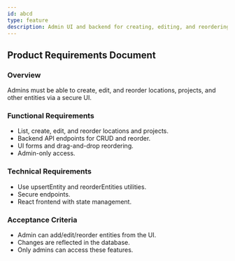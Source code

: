 ```yaml
---
id: abcd
type: feature
description: Admin UI and backend for creating, editing, and reordering locations, projects, etc.
---
```

## Product Requirements Document

### Overview
Admins must be able to create, edit, and reorder locations, projects, and other entities via a secure UI.

### Functional Requirements
- List, create, edit, and reorder locations and projects.
- Backend API endpoints for CRUD and reorder.
- UI forms and drag-and-drop reordering.
- Admin-only access.

### Technical Requirements
- Use upsertEntity and reorderEntities utilities.
- Secure endpoints.
- React frontend with state management.

### Acceptance Criteria
- Admin can add/edit/reorder entities from the UI.
- Changes are reflected in the database.
- Only admins can access these features.